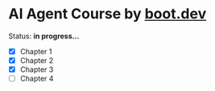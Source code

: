 # AI Agent Course by [boot.dev](https://www.boot.dev/)

Status: **in progress...**

- [x] Chapter 1
- [x] Chapter 2
- [x] Chapter 3
- [ ] Chapter 4
